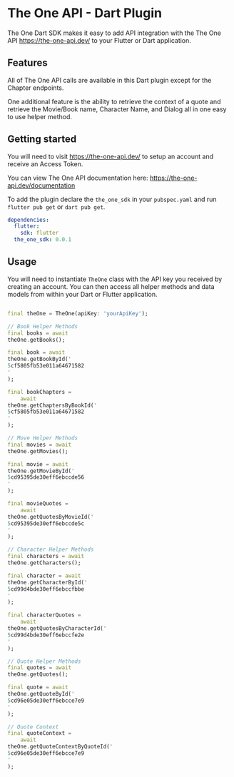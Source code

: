 # The One API - Dart Plugin

The One Dart SDK makes it easy to add API integration with the The One API https://the-one-api.dev/
to your Flutter or Dart application.

## Features

All of The One API calls are available in this Dart plugin except for the Chapter endpoints.

One additional feature is the ability to retrieve the context of a quote and retrieve the Movie/Book
name, Character Name, and Dialog all in one easy to use helper method.

## Getting started

You will need to visit https://the-one-api.dev/ to setup an account and receive an Access Token.

You can view The One API documentation here: https://the-one-api.dev/documentation

To add the plugin declare the `the_one_sdk` in your `pubspec.yaml` and run `flutter pub get`
or `dart pub get`.

```yaml
dependencies:
  flutter:
    sdk: flutter
  the_one_sdk: 0.0.1
```

## Usage

You will need to instantiate `TheOne` class with the API key you received by creating an account.
You can then access all helper methods and data models from within your Dart or Flutter application.

```dart

final theOne = TheOne(apiKey: 'yourApiKey');

// Book Helper Methods
final books = await
theOne.getBooks();

final book = await
theOne.getBookById('
5cf5805fb53e011a64671582
'
);

final bookChapters =
    await
theOne.getChaptersByBookId('
5cf5805fb53e011a64671582
'
);

// Move Helper Methods
final movies = await
theOne.getMovies();

final movie = await
theOne.getMovieById('
5cd95395de30eff6ebccde56
'
);

final movieQuotes =
    await
theOne.getQuotesByMovieId('
5cd95395de30eff6ebccde5c
'
);

// Character Helper Methods
final characters = await
theOne.getCharacters();

final character = await
theOne.getCharacterById('
5cd99d4bde30eff6ebccfbbe
'
);

final characterQuotes =
    await
theOne.getQuotesByCharacterId('
5cd99d4bde30eff6ebccfe2e
'
);

// Quote Helper Methods
final quotes = await
theOne.getQuotes();

final quote = await
theOne.getQuoteById('
5cd96e05de30eff6ebcce7e9
'
);

// Quote Context
final quoteContext =
    await
theOne.getQuoteContextByQuoteId('
5cd96e05de30eff6ebcce7e9
'
);
```
